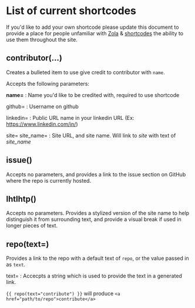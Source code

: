 # List of current shortcodes

If you'd like to add your own shortcode please update this document to provide
a place for people unfamiliar with [Zola](https://www.getzola.org/) & [shortcodes](https://www.getzola.org/documentation/content/shortcodes/)
 the ability to use them throughout the site.

## contributor(...)

Creates a bulleted item to use give credit to contributor with `name`.

Accepts the following parameters:

**name=<str>**
: Name you'd like to be credited with, required to use shortcode

github=<str>
: Username on github

linkedin=<str>
: Public URL name in your linkedin URL (Ex: https://www.linkedin.com/in/<name>)

site=<str>
site_name=<str>
: Site URL, and site name. Will link to *site* with text of *site_name*

## issue()

Accepts no parameters, and provides a link to the issue section on GitHub where
the repo is currently hosted.

## lhtlhtp()

Accepts no parameters. Provides a stylized version of the site name to help
distinguish it from surrounding text, and provide a visual break if used in
longer pieces of text.

## repo(text=<str>)

Provides a link to the repo with a default text of `repo`, or the value passed
in as `text`.

text=<str>
: Accecpts a string which is used to provide the text in a generated link.

`{{ repo(text="contribute") }}` will produce `<a href="path/to/repo">contribute</a>`
